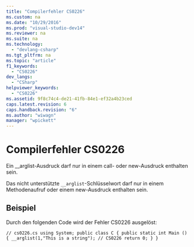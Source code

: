 ```yaml
---
title: "Compilerfehler CS0226"
ms.custom: na
ms.date: "10/29/2016"
ms.prod: "visual-studio-dev14"
ms.reviewer: na
ms.suite: na
ms.technology: 
  - "devlang-csharp"
ms.tgt_pltfrm: na
ms.topic: "article"
f1_keywords: 
  - "CS0226"
dev_langs: 
  - "CSharp"
helpviewer_keywords: 
  - "CS0226"
ms.assetid: 9f8c74c4-de21-41fb-84e1-ef32a4b23ced
caps.latest.revision: 6
caps.handback.revision: "6"
ms.author: "wiwagn"
manager: "wpickett"
---
```

# Compilerfehler CS0226
Ein \_\_arglist\-Ausdruck darf nur in einem call\- oder new\-Ausdruck enthalten sein.  
  
 Das nicht unterstützte `__arglist`\-Schlüsselwort darf nur in einem Methodenaufruf oder einem new\-Ausdruck enthalten sein.  
  
## Beispiel  
 Durch den folgenden Code wird der Fehler CS0226 ausgelöst:  
  
```  
// cs0226.cs using System; public class C { public static int Main () { __arglist(1,"This is a string"); // CS0226 return 0; } }  
```